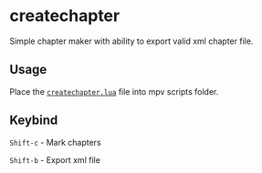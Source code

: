 # createchapter
Simple chapter maker with ability to export valid xml chapter file.

## Usage
Place the [`createchapter.lua`][link] file into mpv scripts folder.

## Keybind
`Shift-c` - Mark chapters

`Shift-b` - Export xml file

[link]: https://github.com/shinchiro/mpv-createchapter/raw/master/createchapter.lua
